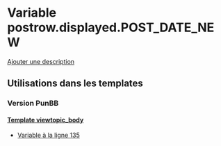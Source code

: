 # Variable postrow.displayed.POST_DATE_NEW
[Ajouter une description](https://fa-tvars.appspot.com/var/postrow.displayed.POST_DATE_NEW)

## Utilisations dans les templates

### Version PunBB

#### [Template viewtopic_body](punbb/viewtopic_body.md)
* [Variable &agrave; la ligne 135](../punbb/viewtopic_body.tpl#L135)